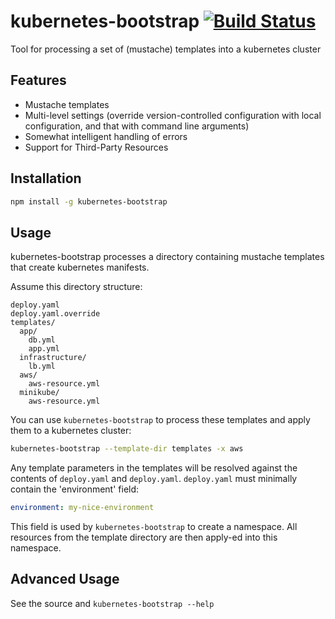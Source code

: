 # kubernetes-bootstrap [![Build Status](https://travis-ci.org/Collaborne/kubernetes-bootstrap.svg?branch=master)](https://travis-ci.org/Collaborne/kubernetes-bootstrap)

Tool for processing a set of (mustache) templates into a kubernetes cluster

## Features

* Mustache templates
* Multi-level settings (override version-controlled configuration with local configuration, and that with command line arguments)
* Somewhat intelligent handling of errors
* Support for Third-Party Resources

## Installation

```sh
npm install -g kubernetes-bootstrap
```

## Usage

kubernetes-bootstrap processes a directory containing mustache templates that create kubernetes manifests.

Assume this directory structure:
~~~~
deploy.yaml
deploy.yaml.override
templates/
  app/
    db.yml
    app.yml
  infrastructure/
    lb.yml
  aws/
    aws-resource.yml
  minikube/
    aws-resource.yml
~~~~

You can use `kubernetes-bootstrap` to process these templates and apply them to a kubernetes cluster:

```sh
kubernetes-bootstrap --template-dir templates -x aws
```

Any template parameters in the templates will be resolved against the contents of `deploy.yaml` and `deploy.yaml`. `deploy.yaml` must minimally contain the 'environment' field:
```yaml
environment: my-nice-environment
```

This field is used by `kubernetes-bootstrap` to create a namespace. All resources from the template directory are then apply-ed into this namespace.

## Advanced Usage

See the source and `kubernetes-bootstrap --help`

  
